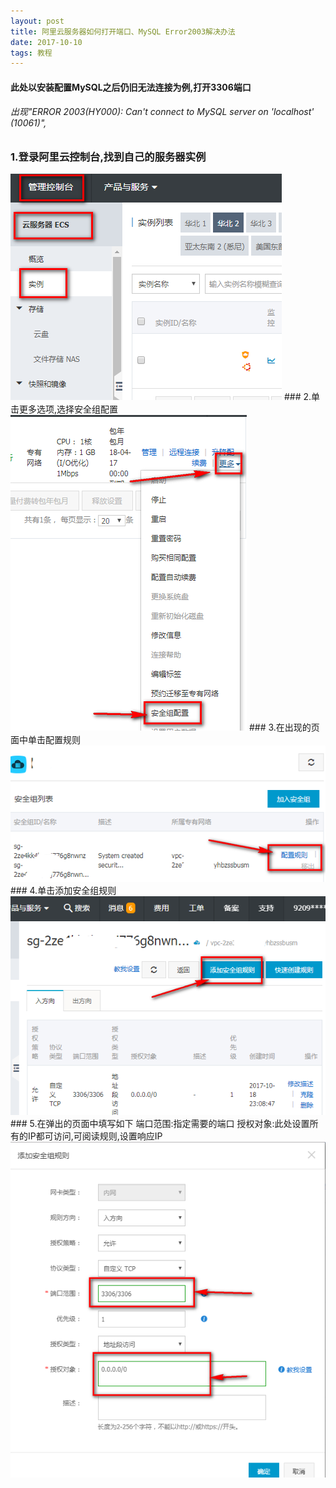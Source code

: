 ```yaml
---
layout: post
title: 阿里云服务器如何打开端口、MySQL Error2003解决办法
date: 2017-10-10
tags: 教程    
---
```

#### 此处以安装配置MySQL之后仍旧无法连接为例,打开3306端口
###### 出现"ERROR 2003(HY000): Can't connect to MySQL server on 'localhost' (10061)",

### 1.登录阿里云控制台,找到自己的服务器实例
<img src="/images/posts/aliyunMySQL/01.jpg"> 
### 2.单击更多选项,选择安全组配置
<img src="/images/posts/aliyunMySQL/02.jpg"> 
### 3.在出现的页面中单击配置规则
<img src="/images/posts/aliyunMySQL/03.jpg"> 
### 4.单击添加安全组规则
<img src="/images/posts/aliyunMySQL/04.jpg"> 
### 5.在弹出的页面中填写如下
	端口范围:指定需要的端口
	授权对象:此处设置所有的IP都可访问,可阅读规则,设置响应IP
<img src="/images/posts/aliyunMySQL/05.png"> 

